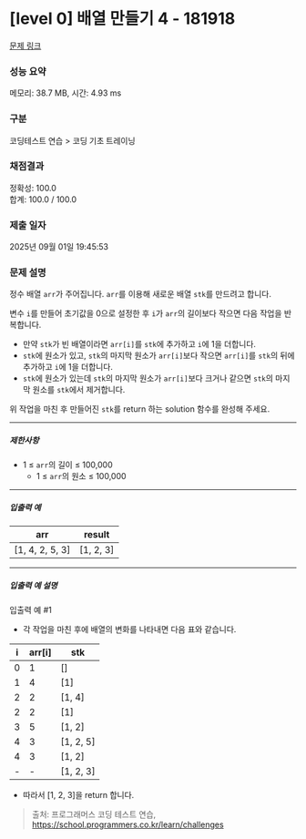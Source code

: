# [level 0] 배열 만들기 4 - 181918 

[문제 링크](https://school.programmers.co.kr/learn/courses/30/lessons/181918) 

### 성능 요약

메모리: 38.7 MB, 시간: 4.93 ms

### 구분

코딩테스트 연습 > 코딩 기초 트레이닝

### 채점결과

정확성: 100.0<br/>합계: 100.0 / 100.0

### 제출 일자

2025년 09월 01일 19:45:53

### 문제 설명

<p style="user-select: auto !important;">정수 배열 <code style="user-select: auto !important;">arr</code>가 주어집니다. <code style="user-select: auto !important;">arr</code>를 이용해 새로운 배열 <code style="user-select: auto !important;">stk</code>를 만드려고 합니다.</p>

<p style="user-select: auto !important;">변수 <code style="user-select: auto !important;">i</code>를 만들어 초기값을 0으로 설정한 후 <code style="user-select: auto !important;">i</code>가 <code style="user-select: auto !important;">arr</code>의 길이보다 작으면 다음 작업을 반복합니다.</p>

<ul style="user-select: auto !important;">
<li style="user-select: auto !important;">만약 <code style="user-select: auto !important;">stk</code>가 빈 배열이라면 <code style="user-select: auto !important;">arr[i]</code>를 <code style="user-select: auto !important;">stk</code>에 추가하고 <code style="user-select: auto !important;">i</code>에 1을 더합니다.</li>
<li style="user-select: auto !important;"><code style="user-select: auto !important;">stk</code>에 원소가 있고, <code style="user-select: auto !important;">stk</code>의 마지막 원소가 <code style="user-select: auto !important;">arr[i]</code>보다 작으면 <code style="user-select: auto !important;">arr[i]</code>를 <code style="user-select: auto !important;">stk</code>의 뒤에 추가하고 <code style="user-select: auto !important;">i</code>에 1을 더합니다.</li>
<li style="user-select: auto !important;"><code style="user-select: auto !important;">stk</code>에 원소가 있는데 <code style="user-select: auto !important;">stk</code>의 마지막 원소가 <code style="user-select: auto !important;">arr[i]</code>보다 크거나 같으면 <code style="user-select: auto !important;">stk</code>의 마지막 원소를 <code style="user-select: auto !important;">stk</code>에서 제거합니다.</li>
</ul>

<p style="user-select: auto !important;">위 작업을 마친 후 만들어진 <code style="user-select: auto !important;">stk</code>를 return 하는 solution 함수를 완성해 주세요.</p>

<hr style="user-select: auto !important;">

<h5 style="user-select: auto !important;">제한사항</h5>

<ul style="user-select: auto !important;">
<li style="user-select: auto !important;">1 ≤ <code style="user-select: auto !important;">arr</code>의 길이 ≤ 100,000

<ul style="user-select: auto !important;">
<li style="user-select: auto !important;">1 ≤ <code style="user-select: auto !important;">arr</code>의 원소 ≤ 100,000</li>
</ul></li>
</ul>

<hr style="user-select: auto !important;">

<h5 style="user-select: auto !important;">입출력 예</h5>
<table class="table" style="user-select: auto !important;">
        <thead style="user-select: auto !important;"><tr style="user-select: auto !important;">
<th style="user-select: auto !important;">arr</th>
<th style="user-select: auto !important;">result</th>
</tr>
</thead>
        <tbody style="user-select: auto !important;"><tr style="user-select: auto !important;">
<td style="user-select: auto !important;">[1, 4, 2, 5, 3]</td>
<td style="user-select: auto !important;">[1, 2, 3]</td>
</tr>
</tbody>
      </table>
<hr style="user-select: auto !important;">

<h5 style="user-select: auto !important;">입출력 예 설명</h5>

<p style="user-select: auto !important;">입출력 예 #1</p>

<ul style="user-select: auto !important;">
<li style="user-select: auto !important;">각 작업을 마친 후에 배열의 변화를 나타내면 다음 표와 같습니다.</li>
</ul>
<table class="table" style="user-select: auto !important;">
        <thead style="user-select: auto !important;"><tr style="user-select: auto !important;">
<th style="user-select: auto !important;">i</th>
<th style="user-select: auto !important;">arr[i]</th>
<th style="user-select: auto !important;">stk</th>
</tr>
</thead>
        <tbody style="user-select: auto !important;"><tr style="user-select: auto !important;">
<td style="user-select: auto !important;">0</td>
<td style="user-select: auto !important;">1</td>
<td style="user-select: auto !important;">[]</td>
</tr>
<tr style="user-select: auto !important;">
<td style="user-select: auto !important;">1</td>
<td style="user-select: auto !important;">4</td>
<td style="user-select: auto !important;">[1]</td>
</tr>
<tr style="user-select: auto !important;">
<td style="user-select: auto !important;">2</td>
<td style="user-select: auto !important;">2</td>
<td style="user-select: auto !important;">[1, 4]</td>
</tr>
<tr style="user-select: auto !important;">
<td style="user-select: auto !important;">2</td>
<td style="user-select: auto !important;">2</td>
<td style="user-select: auto !important;">[1]</td>
</tr>
<tr style="user-select: auto !important;">
<td style="user-select: auto !important;">3</td>
<td style="user-select: auto !important;">5</td>
<td style="user-select: auto !important;">[1, 2]</td>
</tr>
<tr style="user-select: auto !important;">
<td style="user-select: auto !important;">4</td>
<td style="user-select: auto !important;">3</td>
<td style="user-select: auto !important;">[1, 2, 5]</td>
</tr>
<tr style="user-select: auto !important;">
<td style="user-select: auto !important;">4</td>
<td style="user-select: auto !important;">3</td>
<td style="user-select: auto !important;">[1, 2]</td>
</tr>
<tr style="user-select: auto !important;">
<td style="user-select: auto !important;">-</td>
<td style="user-select: auto !important;">-</td>
<td style="user-select: auto !important;">[1, 2, 3]</td>
</tr>
</tbody>
      </table>
<ul style="user-select: auto !important;">
<li style="user-select: auto !important;">따라서 [1, 2, 3]을 return 합니다.</li>
</ul>


> 출처: 프로그래머스 코딩 테스트 연습, https://school.programmers.co.kr/learn/challenges